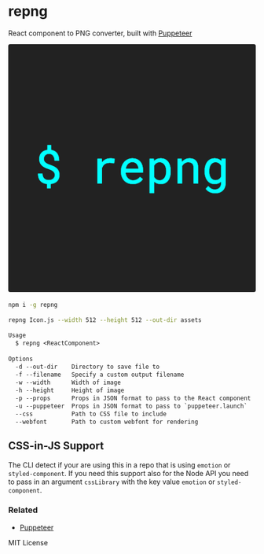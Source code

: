 # repng

React component to PNG converter, built with [Puppeteer][puppeteer]

![](examples/repng.png)

```sh
npm i -g repng
```

```sh
repng Icon.js --width 512 --height 512 --out-dir assets
```

```
Usage
  $ repng <ReactComponent>

Options
  -d --out-dir    Directory to save file to
  -f --filename   Specify a custom output filename
  -w --width      Width of image
  -h --height     Height of image
  -p --props      Props in JSON format to pass to the React component
  -u --puppeteer  Props in JSON format to pass to `puppeteer.launch`
  --css           Path to CSS file to include
  --webfont       Path to custom webfont for rendering
```

<!--

Please sse puppeteer directly for a Node.js solution

## Node.js API

Repng can also be used as a node module.

```js
const repng = require('repng')
const Component = require('./Component')

const options = {
  props: {
    title: 'hello'
  }
}

const result = repng(Component, options)

result.then(streams => {
  // see cli.js for example usage
  console.log('rendered component')
})
```
-->

## CSS-in-JS Support

The CLI detect if your are using this in a repo that is using `emotion` or `styled-component`. If you need this support
also for the Node API you need to pass in an argument `cssLibrary` with the key value `emotion` or `styled-component`.

### Related

- [Puppeteer][puppeteer]

MIT License

[puppeteer]: https://github.com/GoogleChrome/puppeteer
